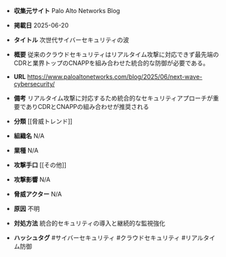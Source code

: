 - **収集元サイト**
Palo Alto Networks Blog

- **掲載日**
2025-06-20

- **タイトル**
次世代サイバーセキュリティの波

- **概要**
従来のクラウドセキュリティはリアルタイム攻撃に対応できず最先端のCDRと業界トップのCNAPPを組み合わせた統合的な防御が必要である。

- **URL**
https://www.paloaltonetworks.com/blog/2025/06/next-wave-cybersecurity/

- **備考**
リアルタイム攻撃に対応するため統合的なセキュリティアプローチが重要でありCDRとCNAPPの組み合わせが推奨される

- **分類**
[[脅威トレンド]]

- **組織名**
N/A

- **業種**
N/A

- **攻撃手口**
[[その他]]

- **攻撃影響**
N/A

- **脅威アクター**
N/A

- **原因**
不明

- **対処方法**
統合的セキュリティの導入と継続的な監視強化

- **ハッシュタグ**
#サイバーセキュリティ #クラウドセキュリティ #リアルタイム防御
